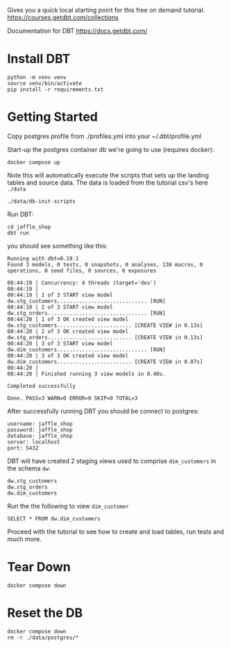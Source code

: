 Gives you a quick local starting point for this free on demand tutorial.
https://courses.getdbt.com/collections

Documentation for DBT https://docs.getdbt.com/

# Install DBT

```
python -m venv venv
source venv/bin/activate
pip install -r requirements.txt
```

# Getting Started

Copy postgres profile from ./profiles.yml into your ~/.dbt/profile.yml

Start-up the postgres container db we're going to use (requires docker):
```
docker compose up
```

Note this will automatically execute the scripts that sets up the landing tables and source data.
The data is loaded from the tutorial csv's here `./data`
```
./data/db-init-scripts
```

Run DBT:
```
cd jaffle_shop
dbt run
```

you should see something like this:

```
Running with dbt=0.19.1
Found 3 models, 0 tests, 0 snapshots, 0 analyses, 138 macros, 0 operations, 0 seed files, 0 sources, 0 exposures

00:44:19 | Concurrency: 4 threads (target='dev')
00:44:19 | 
00:44:19 | 1 of 3 START view model dw.stg_customers............................. [RUN]
00:44:19 | 2 of 3 START view model dw.stg_orders................................ [RUN]
00:44:20 | 1 of 3 OK created view model dw.stg_customers........................ [CREATE VIEW in 0.13s]
00:44:20 | 2 of 3 OK created view model dw.stg_orders........................... [CREATE VIEW in 0.13s]
00:44:20 | 3 of 3 START view model dw.dim_customers............................. [RUN]
00:44:20 | 3 of 3 OK created view model dw.dim_customers........................ [CREATE VIEW in 0.07s]
00:44:20 | 
00:44:20 | Finished running 3 view models in 0.40s.

Completed successfully

Done. PASS=3 WARN=0 ERROR=0 SKIP=0 TOTAL=3
```

After successfully running DBT you should be connect to postgres:

```
username: jaffle_shop
password: jaffle_shop
database: jaffle_shop
server: localhost
port: 5432
```

DBT will have created 2 staging views used to comprise `dim_customers` in the schema `dw`:
```
dw.stg_customers
dw.stg_orders
dw.dim_customers
```

Run the the following to view `dim_customer`
```
SELECT * FROM dw.dim_customers
```

Proceed with the tutorial to see how to create and load tables, run tests and much more.

# Tear Down

```
docker compose down
```

# Reset the DB

```
docker compose down
rm -r ./data/postgres/*
```